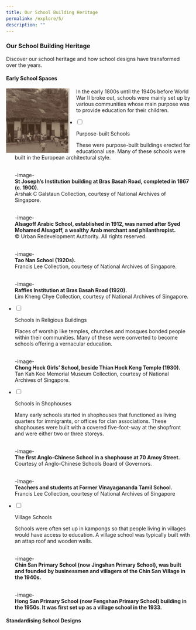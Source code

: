 ```yaml
---
title: Our School Building Heritage
permalink: /explore/5/
description: ""
---
```

### **Our School Building Heritage**
Discover our school heritage and how school designs have transformed over the years.

#### **Early School Spaces**

<img src="/images/schbuildingheritage.png" style="width:35%;margin-right:15px;" align = "left">
In the early 1800s until the 1940s before World War II broke out, schools were mainly set up by various communities whose main purpose was to provide education for their children.

<ul class="jekyllcodex_accordion">  
  
<li>  
  
<input type="checkbox" id="accordion1">  
  
<label for="accordion1">Purpose-built Schools</label>  
  
<div>  
  
<p>
These were purpose-built buildings erected for educational use. Many of these schools were built in the European architectural style.<br><br>
	
-image-<br>
<b>St Joseph’s Institution building at Bras Basah Road, completed in 1867 (c. 1900).</b><br>Arshak C Galstaun Collection, courtesy of National Archives of Singapore.<br><br>
	
-image-<br>
<b>Alsagoff Arabic School, established in 1912, was named after Syed Mohamed Alsagoff, a wealthy Arab merchant and philanthropist.</b><br>© Urban Redevelopment Authority. All rights reserved.<br><br>
	
-image-<br>
<b>Tao Nan School (1920s).</b><br>Francis Lee Collection, courtesy of National Archives of Singapore.<br><br>
	
-image-<br>
<b>Raffles Institution at Bras Basah Road (1920).</b><br>Lim Kheng Chye Collection, courtesy of National Archives of Singapore.

</p>  
  
</div>  
  
</li>  
<li>  
  
<input type="checkbox" id="accordion2">  
  
<label for="accordion2">Schools in Religious Buildings</label>  
  
<div>  
  
<p>
Places of worship like temples, churches and mosques bonded people within their communities. Many of these were converted to become schools offering a vernacular education.<br><br>

-image-<br>
<b>Chong Hock Girls’ School, beside Thian Hock Keng Temple (1930).</b><br>Tan Kah Kee Memorial Museum Collection, courtesy of National Archives of Singapore.
	
</p>  
  
</div>  
  
</li>  
  
<li>  
  
<input type="checkbox" id="accordion3">  
  
<label for="accordion3">Schools in Shophouses</label>  
  
<div>  
  
<p>
Many early schools started in shophouses that functioned as living quarters for immigrants, or offices for clan associations. These shophouses were built with a covered five-foot-way at the shopfront and were either two or three storeys.<br><br>
	
-image-<br>	
<b>The first Anglo-Chinese School in a shophouse at 70 Amoy Street.</b><br>Courtesy of Anglo-Chinese Schools Board of Governors.<br><br>
	
-image-<br>
<b>Teachers and students at Former Vinayagananda Tamil School.</b><br>
Francis Lee Collection, courtesy of National Archives of Singapore
  
</p>  
  
</div>  
  
</li>  
	
<li>  
  
<input type="checkbox" id="accordion4">  
  
<label for="accordion4">Village Schools</label>  
  
<div>  
  
<p>
Schools were often set up in kampongs so that people living in villages would have access to education. A village school was typically built with an attap roof and wooden walls.<br><br>
	
-image-<br>	
<b>Chin San Primary School (now Jingshan Primary School), was built and founded by businessmen and villagers of the Chin San Village in the 1940s.</b><br><br>
	
-image-<br>
<b>Hong San Primary School (now Fengshan Primary School) building in the 1950s. It was first set up as a village school in the 1933.</b>

</p>  
  
</div>  
  
</li>  	
  
</ul>

#### **Standardising School Designs**
